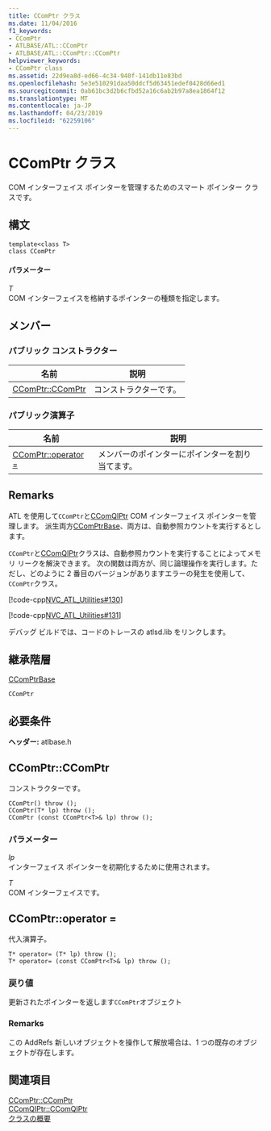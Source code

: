 ```yaml
---
title: CComPtr クラス
ms.date: 11/04/2016
f1_keywords:
- CComPtr
- ATLBASE/ATL::CComPtr
- ATLBASE/ATL::CComPtr::CComPtr
helpviewer_keywords:
- CComPtr class
ms.assetid: 22d9ea8d-ed66-4c34-940f-141db11e83bd
ms.openlocfilehash: 5e3e510291daa50ddcf5d63451edef0428d66ed1
ms.sourcegitcommit: 0ab61bc3d2b6cfbd52a16c6ab2b97a8ea1864f12
ms.translationtype: MT
ms.contentlocale: ja-JP
ms.lasthandoff: 04/23/2019
ms.locfileid: "62259106"
---
```

# <a name="ccomptr-class"></a>CComPtr クラス

COM インターフェイス ポインターを管理するためのスマート ポインター クラスです。

## <a name="syntax"></a>構文

```
template<class T>
class CComPtr
```

#### <a name="parameters"></a>パラメーター

*T*<br/>
COM インターフェイスを格納するポインターの種類を指定します。

## <a name="members"></a>メンバー

### <a name="public-constructors"></a>パブリック コンストラクター

|名前|説明|
|----------|-----------------|
|[CComPtr::CComPtr](#ccomptr)|コンストラクターです。|

### <a name="public-operators"></a>パブリック演算子

|名前|説明|
|----------|-----------------|
|[CComPtr::operator =](#operator_eq)|メンバーのポインターにポインターを割り当てます。|

## <a name="remarks"></a>Remarks

ATL を使用して`CComPtr`と[CComQIPtr](../../atl/reference/ccomqiptr-class.md) COM インターフェイス ポインターを管理します。 派生両方[CComPtrBase](../../atl/reference/ccomptrbase-class.md)、両方は、自動参照カウントを実行するとします。

`CComPtr`と[CComQIPtr](../../atl/reference/ccomqiptr-class.md)クラスは、自動参照カウントを実行することによってメモリ リークを解決できます。  次の関数は両方が、同じ論理操作を実行します。ただし、どのように 2 番目のバージョンがありますエラーの発生を使用して、`CComPtr`クラス。

[!code-cpp[NVC_ATL_Utilities#130](../../atl/codesnippet/cpp/ccomptr-class_1.cpp)]

[!code-cpp[NVC_ATL_Utilities#131](../../atl/codesnippet/cpp/ccomptr-class_2.cpp)]

デバッグ ビルドでは、コードのトレースの atlsd.lib をリンクします。

## <a name="inheritance-hierarchy"></a>継承階層

[CComPtrBase](../../atl/reference/ccomptrbase-class.md)

`CComPtr`

## <a name="requirements"></a>必要条件

**ヘッダー:** atlbase.h

##  <a name="ccomptr"></a>  CComPtr::CComPtr

コンストラクターです。

```
CComPtr() throw ();
CComPtr(T* lp) throw ();
CComPtr (const CComPtr<T>& lp) throw ();
```

### <a name="parameters"></a>パラメーター

*lp*<br/>
インターフェイス ポインターを初期化するために使用されます。

*T*<br/>
COM インターフェイスです。

##  <a name="operator_eq"></a>  CComPtr::operator =

代入演算子。

```
T* operator= (T* lp) throw ();
T* operator= (const CComPtr<T>& lp) throw ();
```

### <a name="return-value"></a>戻り値

更新されたポインターを返します`CComPtr`オブジェクト

### <a name="remarks"></a>Remarks

この AddRefs 新しいオブジェクトを操作して解放場合は、1 つの既存のオブジェクトが存在します。

## <a name="see-also"></a>関連項目

[CComPtr::CComPtr](#ccomptr)<br/>
[CComQIPtr::CComQIPtr](../../atl/reference/ccomqiptr-class.md#ccomqiptr)<br/>
[クラスの概要](../../atl/atl-class-overview.md)
